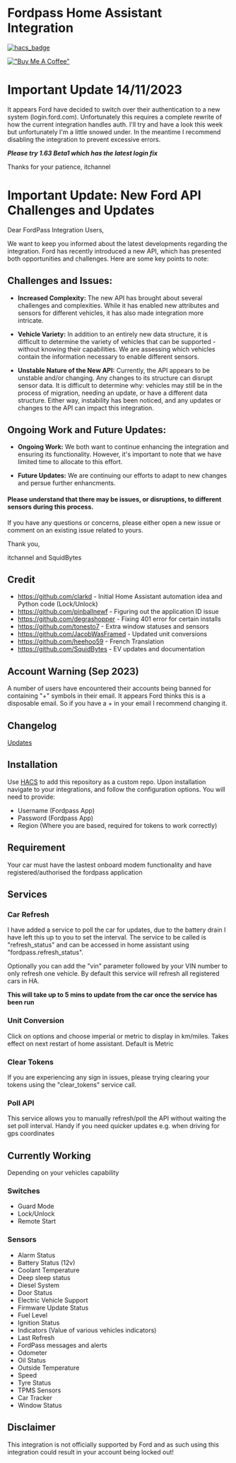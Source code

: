 # Fordpass Home Assistant Integration

[![hacs_badge](https://img.shields.io/badge/HACS-Default-orange.svg?style=for-the-badge)](https://github.com/custom-components/hacs)

[!["Buy Me A Coffee"](https://www.buymeacoffee.com/assets/img/custom_images/orange_img.png)](https://www.buymeacoffee.com/itchannel)

# Important Update 14/11/2023
It appears Ford have decided to switch over their authentication to a new system (login.ford.com). Unfortunately this requires a complete rewrite of how the current integration handles auth. I'll try and have a look this week but unfortunately I'm a little snowed under. In the meantime I recommend disabling the integration  to prevent excessive errors.

***Please try 1.63 Beta1 which has the latest login fix***

Thanks for your patience, 
itchannel


# Important Update: New Ford API Challenges and Updates

Dear FordPass Integration Users,

We want to keep you informed about the latest developments regarding the integration. Ford has recently introduced a new API, which has presented both opportunities and challenges. Here are some key points to note:

## Challenges and Issues:

- **Increased Complexity:** The new API has brought about several challenges and complexities. While it has enabled new attributes and sensors for different vehicles, it has also made integration more intricate.

- **Vehicle Variety:** In addition to an entirely new data structure, it is difficult to determine the variety of vehicles that can be supported - without knowing their capabilities. We are assessing which vehicles contain the information necessary to enable different sensors.

- **Unstable Nature of the New API:** Currently, the API appears to be unstable and/or changing. Any changes to its structure can disrupt sensor data. It is difficult to determine why: vehicles may still be in the process of migration, needing an update, or have a different data structure. Either way, instability has been noticed, and any updates or changes to the API can impact this integration.

## Ongoing Work and Future Updates:

- **Ongoing Work:** We both want to continue enhancing the integration and ensuring its functionality. However, it's important to note that we have limited time to allocate to this effort.

- **Future Updates:** We are continuing our efforts to adapt to new changes and persue further enhancments.


#### Please understand that there may be issues, or disruptions, to different sensors during this process.

If you have any questions or concerns, please either open a new issue or comment on an existing issue related to yours.

Thank you,

itchannel and SquidBytes

## Credit 
- https://github.com/clarkd - Initial Home Assistant automation idea and Python code (Lock/Unlock)
- https://github.com/pinballnewf - Figuring out the application ID issue
- https://github.com/degrashopper - Fixing 401 error for certain installs
- https://github.com/tonesto7 - Extra window statuses and sensors
- https://github.com/JacobWasFramed - Updated unit conversions
- https://github.com/heehoo59 - French Translation
- https://github.com/SquidBytes - EV updates and documentation

## Account Warning (Sep 2023)
A number of users have encountered their accounts being banned for containing "+" symbols in their email. It appears Ford thinks this is a disposable email. So if you have a + in your email I recommend changing it.

## **Changelog**
[Updates](info.md)

## Installation
Use [HACS](https://hacs.xyz/) to add this repository as a custom repo. Upon installation navigate to your integrations, and follow the configuration options. You will need to provide:
- Username (Fordpass App)
- Password (Fordpass App)
- Region (Where you are based, required for tokens to work correctly)

## Requirement
Your car must have the lastest onboard modem functionality and have registered/authorised the fordpass application

## Services

 ### Car Refresh
I have added a service to poll the car for updates, due to the battery drain I have left this up to you to set the interval. The service to be called is "refresh_status" and can be accessed in home assistant using "fordpass.refresh_status". 

Optionally you can add the "vin" parameter followed by your VIN number to only refresh one vehicle. By default this service will refresh all registered cars in HA.

**This will take up to 5 mins to update from the car once the service has been run**

### Unit Conversion
Click on options and choose imperial or metric to display in km/miles. Takes effect on next restart of home assistant. Default is Metric

### Clear Tokens
If you are experiencing any sign in issues, please trying clearing your tokens using the "clear_tokens" service call.

### Poll API
This service allows you to manually refresh/poll the API without waiting the set poll interval. Handy if you need quicker updates e.g. when driving for gps coordinates


## Currently Working
Depending on your vehicles capability

### Switches
- Guard Mode
- Lock/Unlock
- Remote Start

### Sensors
- Alarm Status
- Battery Status (12v)
- Coolant Temperature
- Deep sleep status
- Diesel System
- Door Status
- Electric Vehicle Support
- Firmware Update Status
- Fuel Level
- Ignition Status
- Indicators (Value of various vehicles indicators)
- Last Refresh
- FordPass messages and alerts
- Odometer
- Oil Status
- Outside Temperature
- Speed
- Tyre Status
- TPMS Sensors
- Car Tracker
- Window Status

## Disclaimer
This integration is not officially supported by Ford and as such using this integration could result in your account being locked out!
